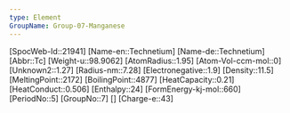 ```yaml
---
type: Element
GroupName: Group-07-Manganese
---
```

[SpocWeb-Id::21941]
[Name-en::Technetium]
[Name-de::Technetium]
[Abbr::Tc]
[Weight-u::98.9062]
[AtomRadius::1.95]
[Atom-Vol-ccm-mol::0]
[Unknown2::1.27]
[Radius-nm::7.28]
[Electronegative::1.9]
[Density::11.5]
[MeltingPoint::2172]
[BoilingPoint::4877]
[HeatCapacity::0.21]
[HeatConduct::0.506]
[Enthalpy::24]
[FormEnergy-kj-mol::660]
[PeriodNo::5]
[GroupNo::7]
[]
[Charge-e::43]

